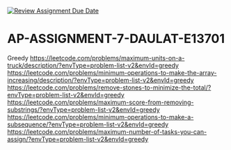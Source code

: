 [![Review Assignment Due Date](https://classroom.github.com/assets/deadline-readme-button-22041afd0340ce965d47ae6ef1cefeee28c7c493a6346c4f15d667ab976d596c.svg)](https://classroom.github.com/a/FgXhptv3)
# AP-ASSIGNMENT-7-DAULAT-E13701
Greedy
https://leetcode.com/problems/maximum-units-on-a-truck/description/?envType=problem-list-v2&envId=greedy
https://leetcode.com/problems/minimum-operations-to-make-the-array-increasing/description/?envType=problem-list-v2&envId=greedy
https://leetcode.com/problems/remove-stones-to-minimize-the-total/?envType=problem-list-v2&envId=greedy
https://leetcode.com/problems/maximum-score-from-removing-substrings/?envType=problem-list-v2&envId=greedy
https://leetcode.com/problems/minimum-operations-to-make-a-subsequence/?envType=problem-list-v2&envId=greedy
https://leetcode.com/problems/maximum-number-of-tasks-you-can-assign/?envType=problem-list-v2&envId=greedy
